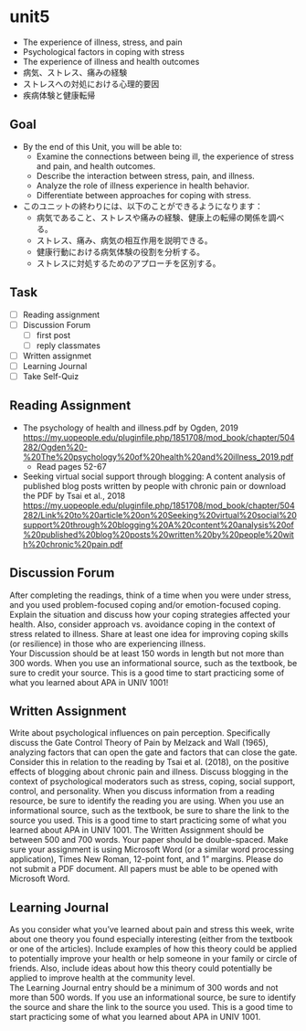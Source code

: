 # unit5

- The experience of illness, stress, and pain
- Psychological factors in coping with stress
- The experience of illness and health outcomes
- 病気、ストレス、痛みの経験
- ストレスへの対処における心理的要因
- 疾病体験と健康転帰

## Goal

- By the end of this Unit, you will be able to:
  - Examine the connections between being ill, the experience of stress and pain, and health outcomes.
  - Describe the interaction between stress, pain, and illness.
  - Analyze the role of illness experience in health behavior.
  - Differentiate between approaches for coping with stress.
- このユニットの終わりには、以下のことができるようになります：
  - 病気であること、ストレスや痛みの経験、健康上の転帰の関係を調べる。
  - ストレス、痛み、病気の相互作用を説明できる。
  - 健康行動における病気体験の役割を分析する。
  - ストレスに対処するためのアプローチを区別する。

## Task

- [ ] Reading assignment
- [ ] Discussion Forum
  - [ ] first post
  - [ ] reply classmates
- [ ] Written assignmet
- [ ] Learning Journal
- [ ] Take Self-Quiz

## Reading Assignment

- The psychology of health and illness.pdf by Ogden, 2019 <https://my.uopeople.edu/pluginfile.php/1851708/mod_book/chapter/504282/Ogden%20-%20The%20psychology%20of%20health%20and%20illness_2019.pdf>
  - Read pages 52-67
- Seeking virtual social support through blogging: A content analysis of published blog posts written by people with chronic pain or download the PDF by Tsai et al., 2018 <https://my.uopeople.edu/pluginfile.php/1851708/mod_book/chapter/504282/Link%20to%20article%20on%20Seeking%20virtual%20social%20support%20through%20blogging%20A%20content%20analysis%20of%20published%20blog%20posts%20written%20by%20people%20with%20chronic%20pain.pdf>

## Discussion Forum

After completing the readings, think of a time when you were under stress, and you used problem-focused coping and/or emotion-focused coping. Explain the situation and discuss how your coping strategies affected your health.  Also, consider approach vs. avoidance coping in the context of stress related to illness.
Share at least one idea for improving coping skills (or resilience) in those who are experiencing illness.  
Your Discussion should be at least 150 words in length but not more than 300 words. When you use an informational source, such as the textbook, be sure to credit your source. This is a good time to start practicing some of what you learned about APA in UNIV 1001!

## Written Assignment

Write about psychological influences on pain perception. Specifically discuss the Gate Control Theory of Pain by Melzack and Wall (1965), analyzing factors that can open the gate and factors that can close the gate. Consider this in relation to the reading by Tsai et al. (2018), on the positive effects of blogging about chronic pain and illness. Discuss blogging in the context of psychological moderators such as stress, coping, social support, control, and personality. When you discuss information from a reading resource, be sure to identify the reading you are using.
When you use an informational source, such as the textbook, be sure to share the link to the source you used. This is a good time to start practicing some of what you learned about APA in UNIV 1001.
The Written Assignment should be between 500 and 700 words. Your paper should be double-spaced. Make sure your assignment is using Microsoft Word (or a similar word processing application), Times New Roman, 12-point font, and 1” margins. Please do not submit a PDF document. All papers must be able to be opened with Microsoft Word.  

## Learning Journal

As you consider what you’ve learned about pain and stress this week, write about one theory you found especially interesting (either from the textbook or one of the articles). Include examples of how this theory could be applied to potentially improve your health or help someone in your family or circle of friends. Also, include ideas about how this theory could potentially be applied to improve health at the community level.  
The Learning Journal entry should be a minimum of 300 words and not more than 500 words. If you use an informational source, be sure to identify the source and share the link to the source you used. This is a good time to start practicing some of what you learned about APA in UNIV 1001.
